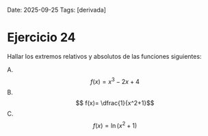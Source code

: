 Date: 2025-09-25
Tags: [derivada]

# Ejercicio 24

 
Hallar los extremos relativos y absolutos de las funciones siguientes:

A.   $$ f(x)= x^3-2x+4$$ 
B.   $$ f(x)=  \dfrac{1}{x^2+1}$$ 
C.   $$ f(x)=  \ln \left( x^2+1 \right)$$ 
